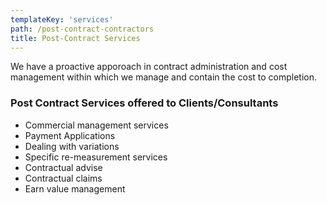 ```yaml
---
templateKey: 'services'
path: /post-contract-contractors
title: Post-Contract Services
---
```


We have a proactive apporoach in contract administration and cost management within which we manage and contain the cost to completion.

### Post Contract Services offered to Clients/Consultants

- Commercial management services
- Payment Applications
- Dealing with variations
- Specific re-measurement services
- Contractual advise
- Contractual claims
- Earn value management
